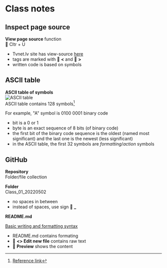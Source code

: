 # Class notes

## Inspect page source

**View page source** function  
:pushpin: Cltr + U  
- Tvnet.lv site has view-source [here](https://view-source:https://www.tvnet.lv/)  
- tags are marked with :pushpin: **<** and :pushpin: **>** 
- written code is based on symbols 

## ASCII table

**ASCII table of symbols**  
![ASCII table](http://www.ecowin.org/aulas/resources/tables/asciitable.jpg)   
ASCII table contains 128 symbols[^reference]  
[^reference]: [Reference link](https://www.ecowin.org/ascii.htm)   

For example, "A" symbol is 0100 0001 binary code
- bit is a 0 or 1 
- byte is an exact sequence of 8 bits (of binary code)
- the first bit of the binary code sequence is the oldest (named most significant) and the last one is the newest (less significant)  
- in the ASCII table, the first 32 symbols are *formatting*/*action* symbols

## GitHub

**Repository**  
Folder/file collection  

**Folder**  
Class_01_20220502
- no spaces in between
- instead of spaces, use sign :pushpin: **_**

**README.md**

[Basic writing and formatting syntax](https://docs.github.com/en/get-started/writing-on-github/getting-started-with-writing-and-formatting-on-github/basic-writing-and-formatting-syntax)  
- README.md contains formating
- :pushpin: **<> Edit new file** contains raw text
- :pushpin: **Preview** shows the content  
